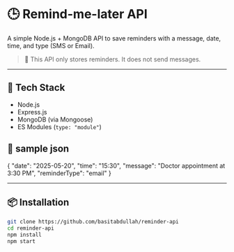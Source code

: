 # 🕒 Remind-me-later API

A simple Node.js + MongoDB API to save reminders with a message, date, time, and type (SMS or Email).

> 🚫 This API only stores reminders. It does not send messages.

---

## 🔧 Tech Stack

- Node.js
- Express.js
- MongoDB (via Mongoose)
- ES Modules (`type: "module"`)


## 🔧 sample json

{
  "date": "2025-05-20",
  "time": "15:30",
  "message": "Doctor appointment at 3:30 PM",
  "reminderType": "email"
}

---

## 📦 Installation

```bash
git clone https://github.com/basitabdullah/reminder-api
cd reminder-api
npm install
npm start

